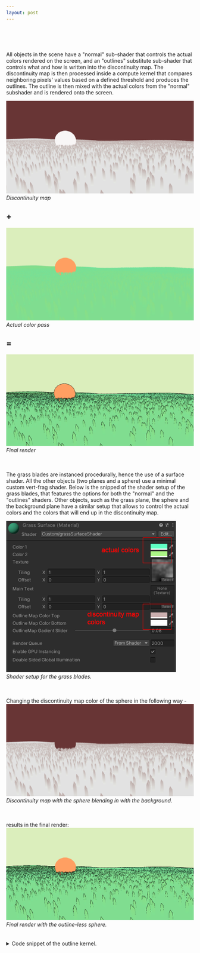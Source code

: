 ```yaml
---
layout: post
---
```


<div style="height: 50px;"></div>

All objects in the scene have a "normal" sub-shader that controls the actual colors rendered on the screen, and an "outlines" substitute sub-shader that controls what and how is written into the discontinuity map. The discontinuity map is then processed inside a compute kernel that compares neighboring pixels' values based on a defined threshold and produces the outlines. The outline is then mixed with the actual colors from the "normal" subshader and is rendered onto the screen.

![Alt text](/assets/images/outlines/discontinuity_map_full.png) 
*Discontinuity map*

## +

![Alt text](/assets/images/outlines/colors_full.png) 
*Actual color pass*

## =

![Alt text](/assets/images/outlines/outlines_full.png) 
*Final render*

<div style="height: 20px;"></div>

The grass blades are instanced procedurally, hence the use of a surface shader. All the other objects (two planes and a sphere) use a minimal custom vert-frag shader. Below is the snipped of the shader setup of the grass blades, that features the options for both the "normal" and the "outlines" shaders. Other objects, such as the grass plane, the sphere and the background plane have a similar setup that allows to control the actual colors and the colors that will end up in the discontinuity map.

![Alt text](/assets/images/outlines/editor.png) 
*Shader setup for the grass blades.*

<div style="height: 20px;"></div>


Changing the discontinuity map color of the sphere in the following way -
![Alt text](/assets/images/outlines/discontinuity_map_edited.png) 
*Discontinuity map with the sphere blending in with the background.*

<div style="height: 20px;"></div>

results in the final render:
![Alt text](/assets/images/outlines/outlines_edited.png) 
*Final render with the outline-less sphere.*

<div style="height: 20px;"></div>

<details>
<summary>Code snippet of the outline kernel.</summary>
	{% include outline_compute_shader_code.html %}
</details>